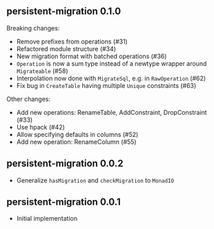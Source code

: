 ## persistent-migration 0.1.0

Breaking changes:
* Remove prefixes from operations (#31)
* Refactored module structure (#34)
* New migration format with batched operations (#36)
* `Operation` is now a sum type instead of a newtype wrapper around `Migrateable` (#58)
* Interpolation now done with `MigrateSql`, e.g. in `RawOperation` (#62)
* Fix bug in `CreateTable` having multiple `Unique` constraints (#63)

Other changes:
* Add new operations: RenameTable, AddConstraint, DropConstraint (#33)
* Use hpack (#42)
* Allow specifying defaults in columns (#52)
* Add new operation: RenameColumn (#55)

## persistent-migration 0.0.2

* Generalize `hasMigration` and `checkMigration` to `MonadIO`

## persistent-migration 0.0.1

* Initial implementation
